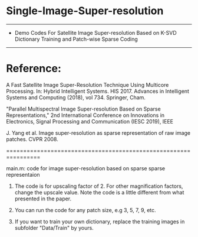 # Single-Image-Super-resolution
*****************************************************************
* Demo Codes For Satellite Image Super-resolution Based on K-SVD 
Dictionary Training and Patch-wise Sparse Coding          
*****************************************************************

Reference:
================================================================

A Fast Satellite Image Super-Resolution Technique Using Multicore Processing. In: Hybrid Intelligent Systems. HIS 2017. Advances in Intelligent Systems and Computing (2018), vol 734. Springer, Cham. 

"Parallel Multispectral Image Super-resolution Based on Sparse Representations,"  2nd International Conference on Innovations in Electronics, Signal Processing and Communication (IESC 2019), IEEE

J. Yang et al. Image super-resolution as sparse representation of raw image patches. CVPR 2008.

================================================================

main.m: code for image super-resolution based on sparse sparse representaion

1. The  code is for upscaling factor of 2. For other magnification factors, change the upscale value. Note the code is a little different from what presented in the paper. 

2. You can run the code for any patch size, e.g 3, 5, 7, 9, etc.

3. If you want to train your own dictionary, replace the training images in subfolder "Data/Train" by yours.
